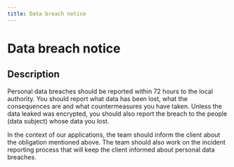 ```yaml
---
title: Data breach notice
---
```

# Data breach notice
## Description
Personal data breaches should be reported within 72 hours to the local authority. You should report what data has been lost, what the consequences are and what countermeasures you have taken. Unless the data leaked was encrypted, you should also report the breach to the people (data subject) whose data you lost.

In the context of our applications, the team should inform the client about the obligation mentioned above. The team should also work on the incident reporting process that will keep the client informed about personal data breaches.